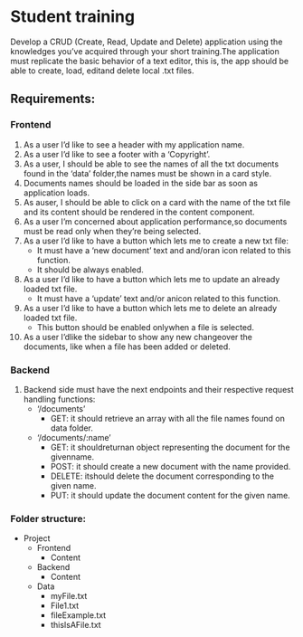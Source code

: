 # Student training
Develop a CRUD (Create, Read, Update and Delete) application using the knowledges you’ve acquired through your short training.The application must replicate the basic behavior of a text editor, this is, the app should be able to create, load, editand delete local .txt files.


## Requirements:

### Frontend

1. As a user I’d like to see a header with my application name.
2. As a user I’d like to see a footer with a ‘Copyright’.
3. As a user, I should be able to see the names of all the txt documents found in the ‘data’ folder,the names must be shown in a card style.
4. Documents names should be loaded in the side bar as soon as application loads.
5. As auser, I should be able to click on a card with the name of the txt file and its content should be rendered in the content component.
6. As a user I’m concerned about application performance,so documents must be read only when they’re being selected.
7. As a user I’d like to have a button which lets me to create a new txt file:
   - It must have a ‘new document’ text and and/oran icon related to this function.
   - It should be always enabled.
8. As a user I’d like to have a button which lets me to update an already loaded txt file. 
   - It must have a ‘update’ text and/or anicon related to this function.
9. As a user I’d like to have a button which lets me to delete an already loaded txt file. 
   - This button should be enabled onlywhen a file is selected.
10. As a user I’dlike the sidebar to show any new changeover the documents, like when a file has been added or deleted.

### Backend

1. Backend side must have the next endpoints and their respective request handling functions:
    - ‘/documents’
        - GET: it should retrieve an array with all the file names found on data folder.
    - ‘/documents/:name’
        - GET: it shouldreturnan object representing the document for the givenname.
        - POST: it should create a new document with the name provided.
        - DELETE: itshould delete the document corresponding to the given name.
        - PUT: it should update the document content for the given name.

### Folder structure:
- Project
    - Frontend
        - Content
    - Backend
        - Content
    - Data
        - myFile.txt
        - File1.txt
        - fileExample.txt
        - thisIsAFile.txt
